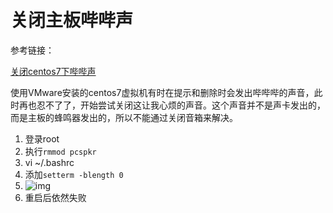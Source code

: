 # 关闭主板哔哔声

参考链接：

[关闭centos7下哔哔声](https://blog.csdn.net/qq_36819098/article/details/79763758)

使用VMware安装的centos7虚拟机有时在提示和删除时会发出哔哔哔的声音，此时再也忍不了了，开始尝试关闭这让我心烦的声音。这个声音并不是声卡发出的，而是主板的蜂鸣器发出的，所以不能通过关闭音箱来解决。

1. 登录root
2. 执行`rmmod pcspkr`
3. vi ~/.bashrc
4. 添加`setterm -blength 0`
5. ![img](https://img-blog.csdn.net/20180330214929933)
6. 重启后依然失败